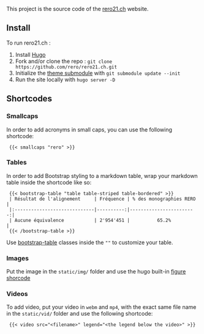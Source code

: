 This project is the source code of the [rero21.ch](https://rero21.ch) website.

## Install

To run rero21.ch :

1. Install [Hugo](https://gohugo.io/getting-started/installing/)
1. Fork and/or clone the repo : `git clone https://github.com/rero/rero21.ch.git`
1. Initialize the [theme submodule](https://github.com/rero/hugo-bootstrap) with `git submodule update --init`
1. Run the site locally with `hugo server -D`

## Shortcodes

### Smallcaps

In order to add acronyms in small caps, you can use the following shortcode:

     {{< smallcaps "rero" >}}

### Tables

In order to add Bootstrap styling to a markdown table, wrap your markdown table inside the shortcode like so: 

     {{< bootstrap-table "table table-striped table-bordered" >}}
     | Résultat de l'alignement     | Fréquence | % des monographies RERO |
     |:-----------------------------|----------:|------------------------:|
     | Aucune équivalence           | 2'954'451 |          65.2%          |
     {{< /bootstrap-table >}}

Use [bootstrap-table](https://getbootstrap.com/docs/4.4/content/tables/) classes inside the `""` to customize your table.

### Images

Put the image in the `static/img/` folder and use the hugo built-in
[figure shorcode](https://gohugo.io/content-management/shortcodes/#figure)

### Videos

To add video, put your video in `webm` and `mp4`, with the exact same file name
in the `static/vid/` folder and use the following shortcode:

     {{< video src="<filename>" legend="<the legend below the video>" >}}

